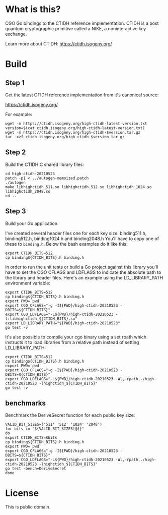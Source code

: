 
What is this?
=============

CGO Go bindings to the CTIDH reference implementation.
CTIDH is a post quantum cryptographic primitive called a NIKE,
a noninteractive key exchange.

Learn more about CTIDH: https://ctidh.isogeny.org/


Build
=====

Step 1
------

Get the latest CTIDH reference implementation from it's canonical source:

https://ctidh.isogeny.org/

For example:

```
wget -m https://ctidh.isogeny.org/high-ctidh-latest-version.txt
version=$(cat ctidh.isogeny.org/high-ctidh-latest-version.txt)
wget -m https://ctidh.isogeny.org/high-ctidh-$version.tar.gz
tar -xzf ctidh.isogeny.org/high-ctidh-$version.tar.gz
```


Step 2
------

Build the CTIDH C shared library files:

```
cd high-ctidh-20210523
patch -p1 < ../autogen-memoized.patch
./autogen
make libhighctidh_511.so libhighctidh_512.so libhighctidh_1024.so libhighctidh_2048.so
cd ..
```


Step 3
------

Build your Go application.

I've created several header files one for each key size: binding511.h, binding512.h, binding1024.h and binding2048.h
You'll have to copy one of these to `binding.h`. Below the bash examples
do it like this:

```
export CTIDH_BITS=512
cp binding${CTIDH_BITS}.h binding.h
```

In order to run the unit tests or build a Go project against this
library you'll have to set the CGO CFLAGS and LDFLAGS to indicate the
absolute path to the library and header files. Here's an example using
the LD_LIBRARY_PATH environment variable:

```
export CTIDH_BITS=512
cp binding${CTIDH_BITS}.h binding.h
export PWD=`pwd`
export CGO_CFLAGS="-g -I${PWD}/high-ctidh-20210523 -DBITS=${CTIDH_BITS}"
export CGO_LDFLAGS="-L${PWD}/high-ctidh-20210523 -l:libhighctidh_${CTIDH_BITS}.so"
export LD_LIBRARY_PATH="${PWD}/high-ctidh-20210523"
go test -v
```

It's also possible to compile your cgo binary using a set rpath which
instructs it to load libraries from a relative path instead of setting
LD_LIBRARY_PATH:

```
export CTIDH_BITS=512
cp binding${CTIDH_BITS}.h binding.h
export PWD=`pwd`
export CGO_CFLAGS="-g -I${PWD}/high-ctidh-20210523 -DBITS=${CTIDH_BITS}"
export CGO_LDFLAGS="-L${PWD}/high-ctidh-20210523 -Wl,-rpath,./high-ctidh-20210523 -lhighctidh_${CTIDH_BITS}"
go test -v
```

benchmarks
----------

Benchmark the DeriveSecret function for each public key size:

```
VALID_BIT_SIZES=('511' '512' '1024' '2048')
for bits in "${VALID_BIT_SIZES[@]}"
do
export CTIDH_BITS=$bits
cp binding${CTIDH_BITS}.h binding.h
export PWD=`pwd`
export CGO_CFLAGS="-g -I${PWD}/high-ctidh-20210523 -DBITS=${CTIDH_BITS}"
export CGO_LDFLAGS="-L${PWD}/high-ctidh-20210523 -Wl,-rpath,./high-ctidh-20210523 -lhighctidh_${CTIDH_BITS}"
go test -bench=DeriveSecret
done

```


License
=======

This is public domain.
